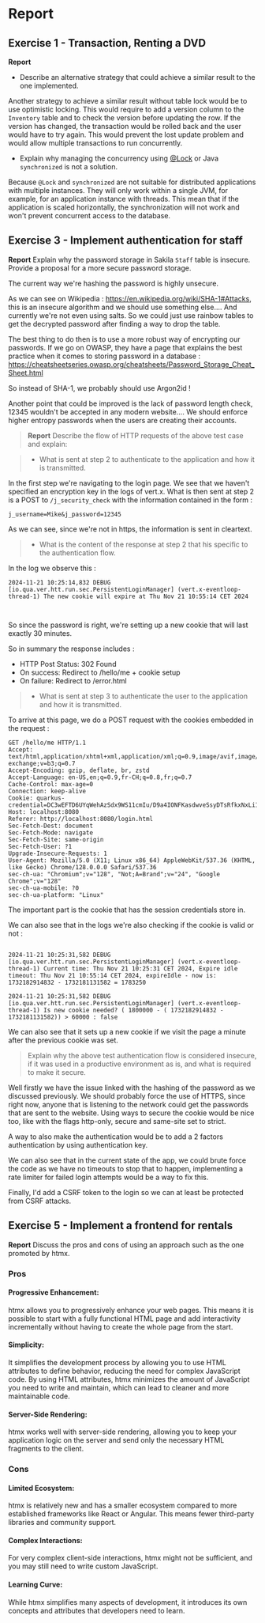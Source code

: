 # Report

## Exercise 1 - Transaction, Renting a DVD

**Report**  
* Describe an alternative strategy that could achieve a similar result to the one implemented.

Another strategy to achieve a similar result without table lock would be to use optimistic locking. This would require to add a version column to the `Inventory` table and to check the version before updating the row. If the version has changed, the transaction would be rolled back and the user would have to try again. This would prevent the lost update problem and would allow multiple transactions to run concurrently.

* Explain why managing the concurrency using [@Lock](https://quarkus.io/guides/cdi-reference#container-managed-concurrency) or Java `synchronized` is not a solution.

Because `@Lock` and `synchronized` are not suitable for distributed applications with multiple instances. They will only work within a single JVM, for example, for an application instance with threads. This mean that if the application is scaled horizontally, the synchronization will not work and won't prevent concurrent access to the database. 

## Exercise 3 - Implement authentication for staff

**Report** Explain why the password storage in Sakila `Staff` table is insecure. Provide a proposal for a more secure password storage.

The current way we're hashing the password is highly unsecure. 

As we can see on Wikipedia : https://en.wikipedia.org/wiki/SHA-1#Attacks, this is an insecure algorithm and we should use something else.... And currently we're not even using salts. So we could just use rainbow tables to get the decrypted password after finding a way to drop the table.

The best thing to do then is to use a more robust way of encrypting our passwords.
If we go on OWASP, they have a page that explains the best practice when it comes to storing password in a database : https://cheatsheetseries.owasp.org/cheatsheets/Password_Storage_Cheat_Sheet.html

So instead of SHA-1, we probably should use Argon2id !

Another point that could be improved is the lack of password length check, 12345 wouldn't be accepted in any modern website....
We should enforce higher entropy passwords when the users are creating their accounts.



>**Report** Describe the flow of HTTP requests of the above test case and explain:

>* What is sent at step 2 to authenticate to the application and how it is transmitted.

In the first step we're navigating to the login page. We see that we haven't specified an encryption key in the logs of vert.x. What is then sent at step 2 is a POST to `/j_security_check` with the information contained in the form : 
```
j_username=Mike&j_password=12345
```
As we can see, since we're not in https, the information is sent in cleartext.

>* What is the content of the response at step 2 that his specific to the authentication flow.

In the log we observe this : 
```qute
2024-11-21 10:25:14,832 DEBUG [io.qua.ver.htt.run.sec.PersistentLoginManager] (vert.x-eventloop-thread-1) The new cookie will expire at Thu Nov 21 10:55:14 CET 2024



```
So since the password is right, we're setting up a new cookie that will last exactly 30 minutes.

So in summary the response includes : 
- HTTP Post Status: 302 Found
- On success: Redirect to /hello/me + cookie setup
- On failure: Redirect to /error.html

>* What is sent at step 3 to authenticate the user to the application and how it is transmitted.

To arrive at this page, we do a POST request with the cookies embedded in the request : 

```
GET /hello/me HTTP/1.1
Accept: text/html,application/xhtml+xml,application/xml;q=0.9,image/avif,image/webp,image/apng,*/*;q=0.8,application/signed-exchange;v=b3;q=0.7
Accept-Encoding: gzip, deflate, br, zstd
Accept-Language: en-US,en;q=0.9,fr-CH;q=0.8,fr;q=0.7
Cache-Control: max-age=0
Connection: keep-alive
Cookie: quarkus-credential=DC3wEFTD6UYqWehAzSdx9WS11cmIu/D9a4IONFKasdwveSsyDTsRfkxNxLi1Wvg=
Host: localhost:8080
Referer: http://localhost:8080/login.html
Sec-Fetch-Dest: document
Sec-Fetch-Mode: navigate
Sec-Fetch-Site: same-origin
Sec-Fetch-User: ?1
Upgrade-Insecure-Requests: 1
User-Agent: Mozilla/5.0 (X11; Linux x86_64) AppleWebKit/537.36 (KHTML, like Gecko) Chrome/128.0.0.0 Safari/537.36
sec-ch-ua: "Chromium";v="128", "Not;A=Brand";v="24", "Google Chrome";v="128"
sec-ch-ua-mobile: ?0
sec-ch-ua-platform: "Linux"
```

The important part is the cookie that has the session credentials store in.

We can also see that in the logs we're also checking if the cookie is valid or not :

``` qute

2024-11-21 10:25:31,582 DEBUG [io.qua.ver.htt.run.sec.PersistentLoginManager] (vert.x-eventloop-thread-1) Current time: Thu Nov 21 10:25:31 CET 2024, Expire idle timeout: Thu Nov 21 10:55:14 CET 2024, expireIdle - now is: 1732182914832 - 1732181131582 = 1783250

2024-11-21 10:25:31,582 DEBUG [io.qua.ver.htt.run.sec.PersistentLoginManager] (vert.x-eventloop-thread-1) Is new cookie needed? ( 1800000 - ( 1732182914832 - 1732181131582)) > 60000 : false
```
We can also see that it sets up a new cookie if we visit the page a minute after the previous cookie was set.


>Explain why the above test authentication flow is considered insecure, if it was used in a productive environment as is, and what is required to make it secure.

Well firstly we have the issue linked with the hashing of the password as we discussed previously. 
We should probably force the use of HTTPS, since right now, anyone that is listening to the network could get the passwords that are sent to the website. Using ways to secure the cookie would be nice too, like with the flags http-only, secure and same-site set to strict.

A way to also make the authentication would be to add a 2 factors authentication by using authentication key. 

We can also see that in the current state of the app, we could brute force the code as we have no timeouts to stop that to happen, implementing a rate limiter for failed login attempts would be a way to fix this.

Finally, I'd add a CSRF token to the login so we can at least be protected from CSRF attacks.

## Exercise 5 - Implement a frontend for rentals

**Report** Discuss the pros and cons of using an approach such as the one promoted by htmx.

### Pros

#### Progressive Enhancement:
htmx allows you to progressively enhance your web pages. This means it is possible to start with a fully functional HTML page and 
add interactivity incrementally without having to create the whole page from the start.

#### Simplicity:
It simplifies the development process by allowing you to use HTML attributes to define behavior, reducing the need for 
complex JavaScript code. By using HTML attributes, htmx minimizes the amount of JavaScript you need to write and maintain, which can lead 
to cleaner and more maintainable code.

#### Server-Side Rendering:
htmx works well with server-side rendering, allowing you to keep your application logic on the server and send only the 
necessary HTML fragments to the client.

### Cons

#### Limited Ecosystem:
htmx is relatively new and has a smaller ecosystem compared to more established frameworks like React or Angular. This 
means fewer third-party libraries and community support.

#### Complex Interactions:
For very complex client-side interactions, htmx might not be sufficient, and you may still need to write custom 
JavaScript.

#### Learning Curve:
While htmx simplifies many aspects of development, it introduces its own concepts and attributes that developers need 
to learn.
